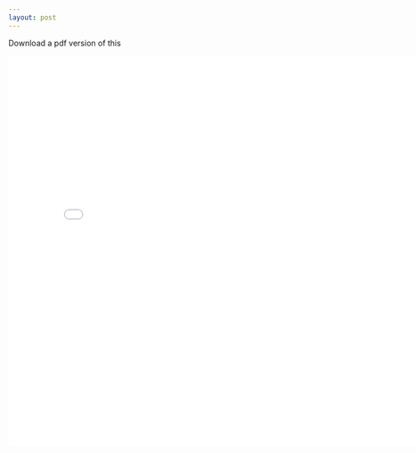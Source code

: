 ```yaml
---
layout: post
---
```


Download a pdf version of this

<iframe width="800" height="700" src="POSOS ZEN Manual.pdf" frameborder="0" allowfullscreen></iframe>
